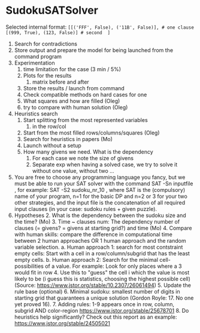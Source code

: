 # SudokuSATSolver
Selected internal format:
`[[('FFF', False), ('11B', False)], # one clause
[(999, True), (123, False)] # second 
]`
1. Search for contradictions
2. Store output and prepare the model for being launched from the command program
3. Experimentation
      1. time limitation for the case (3 min / 5%)
      2. Plots for the results
         1. matrix before and after
      3. Store the results / launch from command 
      4. Check compatible methods on hard cases for one
      5. What squares and how are filled (Oleg)
      6. try to compare with human solution (Oleg)
4. Heuristics search
      1. Start splitting from the most represented variables 
         1. in the row/col
      2. Start from the most filled rows/columns/squares (Oleg)
      3. Search for heuristics in papers (Mo)
      4. Launch without a setup
      5. How many givens we need. What is the dependency
         1. For each case we note the size of givens
         2. Separate exp when having a solved case, we try to solve it without one value, without two ...
5. You are free to choose any programming language you fancy, but we must be able to run your SAT solver with the command SAT -Sn inputfile , for example: SAT -S2 sudoku_nr_10 , where SAT is the (compulsory) name of your program, n=1 for the basic DP and n=2 or 3 for your two other strategies, and the input file is the concatenation of all required input clauses (in your case: sudoku rules + given puzzle). 
6. Hypotheses
      2. What is the dependency between the sudoku size and the time? (Mo)
      3. Time ~ clauses num: The dependency number of clauses (= givens? = givens at starting grid?) and time (Mo)
      4. Compare with human skills: compare the difference in computational time between 2 human approaches OR 1 human approach and the random variable selection. 
         a. Human approach 1: search for most contstraint empty cells: Start with a cell in a row/column/subgrid that has the least empty cells. 
         b. Human approach 2: Search for the minimal cell-possibilities of a value. For example: Look for only places where a 3 would fit in row 4. Use this to "guess" the cell i which the value is most likely to be (i guess this is statistics, choosing the highest possible cell) (Source: https://www.jstor.org/stable/10.2307/26061494)
      5. Update the rule base (optional)
      6. Minimal sudoku: smallest number of digits in starting grid that guarantees a unique solution (Gordon Royle: 17. No one yet proved 16). 
      7. Adding rules: 1-9 appears once in row, column, subgrid AND color-region https://www.jstor.org/stable/25678701
      8. Do heuristics help significantly?
      Check out this report as an example:
         https://www.jstor.org/stable/24505021 